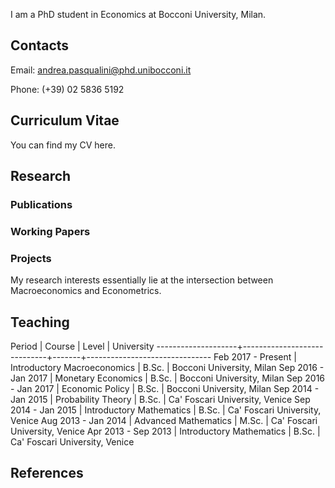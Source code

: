 I am a PhD student in Economics at Bocconi University, Milan.

## Contacts
Email: andrea.pasqualini@phd.unibocconi.it

Phone: (+39) 02 5836 5192


## Curriculum Vitae
You can find my CV here.


## Research



### Publications



### Working Papers



### Projects
My research interests essentially lie at the intersection between Macroeconomics and Econometrics.


## Teaching
Period              | Course                      | Level | University
--------------------+-----------------------------+-------+-------------------------------
Feb 2017 - Present  | Introductory Macroeconomics | B.Sc. | Bocconi University, Milan
Sep 2016 - Jan 2017 | Monetary Economics          | B.Sc. | Bocconi University, Milan
Sep 2016 - Jan 2017 | Economic Policy             | B.Sc. | Bocconi University, Milan
Sep 2014 - Jan 2015 | Probability Theory          | B.Sc. | Ca' Foscari University, Venice
Sep 2014 - Jan 2015 | Introductory Mathematics    | B.Sc. | Ca' Foscari University, Venice
Aug 2013 - Jan 2014 | Advanced Mathematics        | M.Sc. | Ca' Foscari University, Venice
Apr 2013 - Sep 2013 | Introductory Mathematics    | B.Sc. | Ca' Foscari University, Venice


## References
